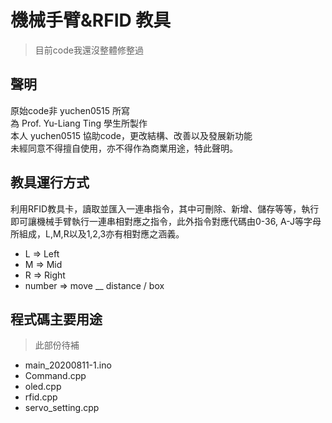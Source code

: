 # 機械手臂&RFID 教具

> 目前code我還沒整體修整過

## 聲明

原始code非 yuchen0515 所寫\
為 Prof. Yu-Liang Ting 學生所製作\
本人 yuchen0515 協助code，更改結構、改善以及發展新功能\
未經同意不得擅自使用，亦不得作為商業用途，特此聲明。


## 教具運行方式

利用RFID教具卡，讀取並匯入一連串指令，其中可刪除、新增、儲存等等，執行即可讓機械手臂執行一連串相對應之指令，此外指令對應代碼由0-36, A-J等字母所組成，L,M,R以及1,2,3亦有相對應之涵義。

* L => Left
* M => Mid
* R => Right
* number => move __ distance / box


## 程式碼主要用途

> 此部份待補

* main_20200811-1.ino
* Command.cpp
* oled.cpp
* rfid.cpp
* servo_setting.cpp
